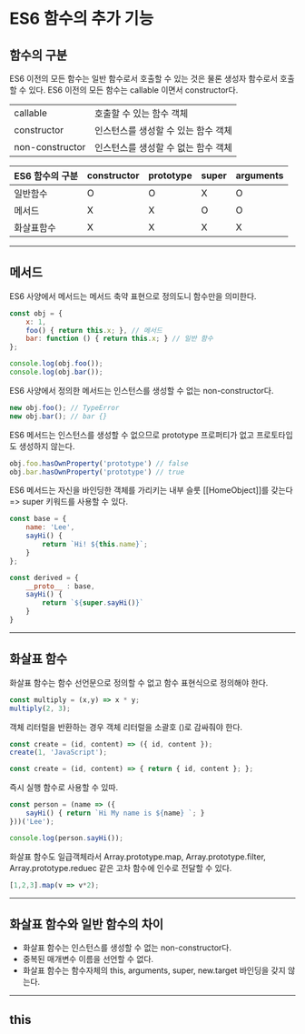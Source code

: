 # ES6 함수의 추가 기능

## 함수의 구분

ES6 이전의 모든 함수는 일반 함수로서 호출할 수 있는 것은 물론 생성자 함수로서 호출할 수 있다. ES6 이전의 모든 함수는 callable 이면서 constructor다.

|||
|----|--------|
|callable|호출할 수 있는 함수 객체|
|constructor|인스턴스를 생성할 수 있는 함수 객체|
|non-constructor|인스턴스를 생성할 수 없는 함수 객체|

|ES6 함수의 구분|constructor|prototype|super|arguments|
|-------------|-----------|---------|-----|---------|
|일반함수|O|O|X|O|
|메서드|X|X|O|O|
|화살표함수|X|X|X|X|

<hr>

## 메서드

ES6 사양에서 메서드는 메서드 축약 표현으로 정의도니 함수만을 의미한다.
```javascript
const obj = {
    x: 1,
    foo() { return this.x; }, // 메서드
    bar: function () { return this.x; } // 일반 함수
};

console.log(obj.foo());
console.log(obj.bar());
```

ES6 사양에서 정의한 메서드는 인스턴스를 생성할 수 없는 non-constructor다.
```javascript
new obj.foo(); // TypeError
new obj.bar(); // bar {}
```

ES6 메서드는 인스턴스를 생성할 수 없으므로 prototype 프로퍼티가 없고 프로토타입도 생성하지 않는다.
```javascript
obj.foo.hasOwnProperty('prototype') // false
obj.bar.hasOwnProperty('prototype') // true
```

ES6 메서드는 자신을 바인딩한 객체를 가리키는 내부 슬룻 [[HomeObject]]를 갖는다 => super 키워드를 사용할 수 있다.

```javascript
const base = {
    name: 'Lee',
    sayHi() {
        return `Hi! ${this.name}`;
    }
};

const derived = {
    __proto__ : base,
    sayHi() {
        return `${super.sayHi()}`
    }
}
```

<hr>

## 화살표 함수

화살표 함수는 함수 선언문으로 정의할 수 없고 함수 표현식으로 정의해야 한다.
```javascript
const multiply = (x,y) => x * y;
multiply(2, 3);
```

객체 리터럴을 반환하는 경우 객체 리터럴을 소괄호 ()로 감싸줘야 한다.
```javascript
const create = (id, content) => ({ id, content });
create(1, 'JavaScript');

const create = (id, content) => { return { id, content }; };
```

즉시 실행 함수로 사용할 수 있따.
```javascript
const person = (name => ({
    sayHi() { return `Hi My name is ${name} `; }
}))('Lee');

console.log(person.sayHi());
```

화살표 함수도 일급객체라서 Array.prototype.map, Array.prototype.filter, Array.prototype.reduec 같은 고차 함수에 인수로 전달할 수 있다.
```javascript
[1,2,3].map(v => v*2);
```

<hr> 

## 화살표 함수와 일반 함수의 차이

- 화살표 함수는 인스턴스를 생성할 수 없는 non-constructor다.
- 중복된 매개변수 이름을 선언할 수 없다.
- 화살표 함수는 함수자체의 this, arguments, super, new.target 바인딩을 갖지 않는다.

<hr>

## this
